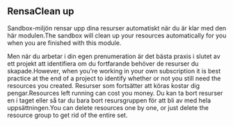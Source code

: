 ## <a name="clean-up"></a><span data-ttu-id="d4ef5-101">Rensa</span><span class="sxs-lookup"><span data-stu-id="d4ef5-101">Clean up</span></span>

<span data-ttu-id="d4ef5-102">Sandbox-miljön rensar upp dina resurser automatiskt när du är klar med den här modulen.</span><span class="sxs-lookup"><span data-stu-id="d4ef5-102">The sandbox will clean up your resources automatically for you when you are finished with this module.</span></span> 

<span data-ttu-id="d4ef5-103">Men när du arbetar i din egen prenumeration är det bästa praxis i slutet av ett projekt att identifiera om du fortfarande behöver de resurser du skapade.</span><span class="sxs-lookup"><span data-stu-id="d4ef5-103">However, when you're working in your own subscription it is best practice at the end of a project to identify whether or not you still need the resources you created.</span></span> <span data-ttu-id="d4ef5-104">Resurser som fortsätter att köras kostar dig pengar.</span><span class="sxs-lookup"><span data-stu-id="d4ef5-104">Resources left running can cost you money.</span></span> <span data-ttu-id="d4ef5-105">Du kan ta bort resurser en i taget eller så tar du bara bort resursgruppen för att bli av med hela uppsättningen.</span><span class="sxs-lookup"><span data-stu-id="d4ef5-105">You can  delete resources one by one, or just delete the resource group to get rid of the entire set.</span></span>
